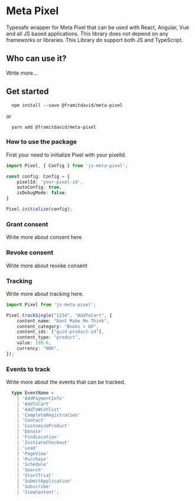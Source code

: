 # Meta Pixel
Typesafe wrapper for Meta Pixel that can be used with React, Angular, Vue and all JS based applications. This library does not depend on any frameworks or libraries. This Library do support both JS and TypeScript.

## Who can use it?
Write more... 


## Get started
```
  npm install --save @framitdavid/meta-pixel
```

or

```
  yarn add @framitdavid/meta-pixel
```

### How to use the package
First your need to initialize Pixel with your pixelId.

```typescript
import Pixel, { Config } from 'js-meta-pixel';

const config: Config = {
    pixelId: 'your-pixel-id',
    autoConfig: true,
    isDebugMode: false;
}

Pixel.initialize(config);
```

### Grant consent
Write more about consent here


### Revoke consent
Write more about revoke consent

### Tracking
Write more about tracking here.

```typescript
import Pixel from 'js-meta-pixel';

Pixel.trackSingle("1234", "AddToCart", {
    content_name: "Dont Make Me Think",
    content_category: "Books > UX",
    content_ids: ["guid-product-id"],
    content_type: "product",
    value: 199.0,
    currency: "NOK",
});
```

### Events to track
Write more about the events that can be tracked. 

```typescript
  type EventName =
    | 'AddPaymentInfo'
    | 'AddToCart'
    | 'AddToWishlist'
    | 'CompleteRegistration'
    | 'Contact'
    | 'CustomizeProduct'
    | 'Donate'
    | 'FindLocation'
    | 'InitiateCheckout'
    | 'Lead'
    | 'PageView'
    | 'Purchase'
    | 'Schedule'
    | 'Search'
    | 'StartTrial'
    | 'SubmitApplication'
    | 'Subscribe'
    | 'ViewContent';

```
